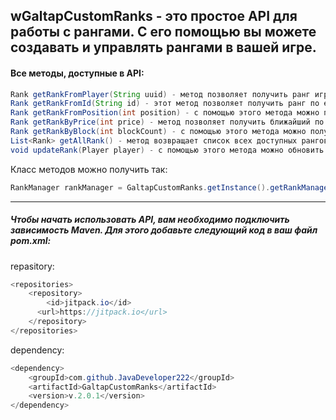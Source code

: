wGaltapCustomRanks - это простое API для работы с рангами. С его помощью вы можете создавать и управлять рангами в вашей игре. 
---
#### Все методы, доступные в API:
```Java
Rank getRankFromPlayer(String uuid) - метод позволяет получить ранг игрока по его UUID.
Rank getRankFromId(String id) - этот метод позволяет получить ранг по его уникальному ID.
Rank getRankFromPosition(int position) - с помощью этого метода можно получить ранг по его позиции.
Rank getRankByPrice(int price) - метод позволяет получить ближайший по цене ранг.
Rank getRankByBlock(int blockCount) - с помощью этого метода можно получить ближайший по количеству блоков ранг.
List<Rank> getAllRank() - метод возвращает список всех доступных рангов.
void updateRank(Player player) - с помощью этого метода можно обновить ранг игрока.
```
Класс методов можно получить так:
```Java
RankManager rankManager = GaltapCustomRanks.getInstance().getRankManager();
```
---
##### Чтобы начать использовать API, вам необходимо подключить зависимость Maven. Для этого добавьте следующий код в ваш файл pom.xml:

repasitory:
```Java
<repositories>
    <repository>
        <id>jitpack.io</id>
      <url>https://jitpack.io</url>
    </repository>
</repositories>
```

dependency:
```Java
<dependency>
    <groupId>com.github.JavaDeveloper222</groupId>
    <artifactId>GaltapCustomRanks</artifactId>
    <version>v.2.0.1</version>
</dependency>
```
